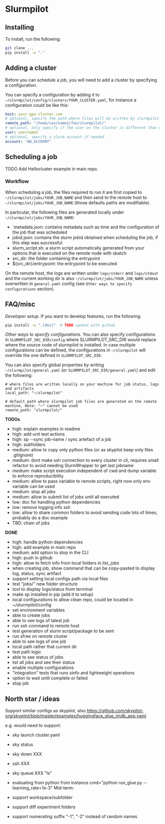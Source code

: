 # Slurmpilot

## Installing

To install, run the following:
```bash
git clone ...
pip install -e "."  
```

## Adding a cluster
Before you can schedule a job, you will need to add a cluster by specifying a configuration.

You can specify a configuration by adding it to `~/slurmpilot/config/clusters/YOUR_CLUSTER.yaml`, for instance a configuration could 
be like this:
```yaml
host: your-gpu-cluster.com
# optional, specify the path where files will be written by slurmpilot on the remote machine, default to ~/slurmpilot
remote_path: "/home/username2/foo/slurmpilot/"
# optional, only specify if the user on the cluster is different than on your local machine
user: username2  
# optional, specify a slurm account if needed
account: "AN_ACCOUNT"  
```

## Scheduling a job
TODO Add Hellocluster example in main repo.

### Workflow
When scheduling a job, the files required to run it are first copied to `~/slurmpilot/jobs/YOUR_JOB_NAME` and then
send to the remote host to `~/slurmpilot/jobs/YOUR_JOB_NAME` (those defaults paths are modifiable).

In particular, the following files are generated locally under `~/slurmpilot/jobs/YOUR_JOB_NAME`:
* `metadata.json: contains metadata such as time and the configuration of the job that was scheduled
* jobid.json: contains the slurm jobid obtained when scheduling the job, if this step was successful
* slurm_script.sh: a slurm script automatically generated from your options that is executed on the remote node with sbatch
* src_dir: the folder containing the entrypoint
* ${src_dir}/entrypoint: the entrypoint to be executed

On the remote host, the logs are written under `logs/stderr` and `logs/stdout` and the current working dir is also 
`~/slurmpilot/jobs/YOUR_JOB_NAME` unless overwritten in `general.yaml` config (see `Other ways to specify configurations` section).

## FAQ/misc

*Developer setup.*
If you want to develop features, run the following:
```bash
pip install -e ".[dev]"  # TODO update with github
```

*Other ways to specify configurations.*
You can also specify configurations in `SLURMPILOT_SRC_DIR/config` where SLURMPILOT_SRC_DIR would replace
where the source code of slurmpilot is installed.
In case multiple configurations can be defined, the configurations in `~/slurmpilot` will override the one defined 
in `SLURMPILOT_SRC_DIR`.

You can also specify global properties by writing `~/slurmpilot/general.yaml` (or `SLURMPILOT_SRC_DIR/general.yaml`)
and edit the following:
```
# where files are written locally on your machine for job status, logs and artifacts
local_path: "~/slurmpilot"  

# default path where slurmpilot job files are generated on the remote machine, Note: "~" cannot be used
remote_path: "slurmpilot/"
```

**TODOs**
* high: explain examples in readme
* high: add unit test actions
* high: sp --sync job-name  / sync artefact of a job
* high: subfolders
* medium: allow to copy only python files (or as skypilot keep only files .gitignore)
* medium: dont make ssh connection to every cluster in cli, requires small refactor to avoid needing SlurmWrapper to get last jobname
* medium: make script execution independent of cwd and dump variable to enforce reproducibility
* medium: allow to pass variable to remote scripts, right now only env variable can be used
* medium: stop all jobs
* medium: allow to submit list of jobs until all executed
* low: doc for handling python dependencies
* low: remove logging info ssh
* low: allow to share common folders to avoid sending code lots of times, probably do a doc example
* TBD: chain of jobs

**DONE**
* high: handle python dependencies
* high: add example in main repo
* medium: add option to stop in the CLI 
* high: push in github 
* high: allow to fetch info from local folders in list_jobs
* when creating job, show command that can be copy-pasted to display log, status, sync artifact
* support setting local configs path via local files
* test "jobs/" new folder structure
* tool to display logs/status from terminal
* make sp installed in pip (add it to setup)
* local configurations to allow clean repo, could be located in ~/slurmpilot/config
* set environment variables
* able to create jobs
* able to see logs of latest job
* run ssh command to remote host
* test generation of slurm script/package to be sent
* run sfree on remote cluster
* able to see logs of one job
* local path rather that current dir
* test path logic
* able to see status of jobs
* list all jobs and see their status
* enable multiple configurations
* "integration" tests that runs sinfo and lightweight operations 
* option to wait until complete or failed
* stop job


## North star / ideas
Support similar configs as skypilot, also 
https://github.com/skypilot-org/skypilot/blob/master/examples/huggingface_glue_imdb_app.yaml

e.g. would need to support:
* sky launch cluster.yaml
* sky status
* sky down XXX
* ssh XXX
* sky queue XXX "ls"

* evaluating from python from instance cmd="python run_glue.py --learning_rate=1e-3"
Mid-term: 
* support workspace/subfolder
* support diff experiment folders
* support numerating suffix "-1", "-2" instead of random names
